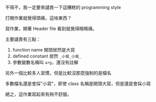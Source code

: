 不得不，我一定要來譴責一下這糟糕的 programming style

打開作業就覺得頭痛，這啥東西？

寫作業，開著 Header file 看到就覺得眼睛痛。

主要譴責有三點：

1. function name 開頭居然是大寫
2. defined constant 居然 `_小寫_小寫_`
3. 參數變數名稱叫 `arg`，還沒有註解

另外一個比較多人習慣，但是比較沒那麼強制的是檔名

多數檔名還是會採"小寫"，即使 class 名稱是開頭大寫，但是還是會採小寫

總之，這作業寫起來有夠不舒服。
